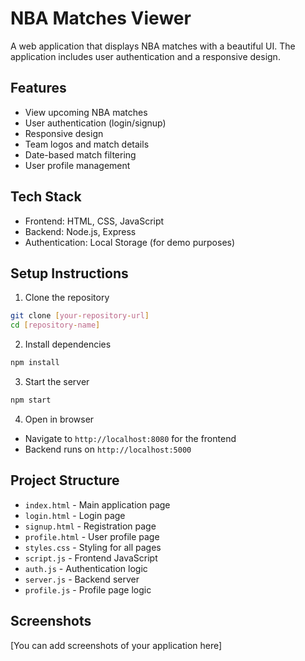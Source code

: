 # NBA Matches Viewer

A web application that displays NBA matches with a beautiful UI. The application includes user authentication and a responsive design.

## Features

- View upcoming NBA matches
- User authentication (login/signup)
- Responsive design
- Team logos and match details
- Date-based match filtering
- User profile management

## Tech Stack

- Frontend: HTML, CSS, JavaScript
- Backend: Node.js, Express
- Authentication: Local Storage (for demo purposes)

## Setup Instructions

1. Clone the repository
```bash
git clone [your-repository-url]
cd [repository-name]
```

2. Install dependencies
```bash
npm install
```

3. Start the server
```bash
npm start
```

4. Open in browser
- Navigate to `http://localhost:8080` for the frontend
- Backend runs on `http://localhost:5000`

## Project Structure

- `index.html` - Main application page
- `login.html` - Login page
- `signup.html` - Registration page
- `profile.html` - User profile page
- `styles.css` - Styling for all pages
- `script.js` - Frontend JavaScript
- `auth.js` - Authentication logic
- `server.js` - Backend server
- `profile.js` - Profile page logic

## Screenshots

[You can add screenshots of your application here] 